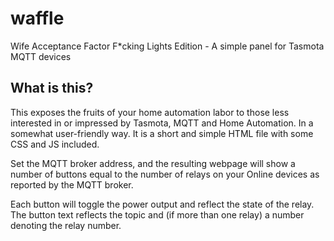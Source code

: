 # waffle
Wife Acceptance Factor F*cking Lights Edition - A simple panel for Tasmota MQTT devices

## What is this?
This exposes the fruits of your home automation labor to those less interested in or impressed by Tasmota, MQTT and Home Automation. In a somewhat user-friendly way. It is a short and simple HTML file with some CSS and JS included. 

Set the MQTT broker address, and the resulting webpage will show a number of buttons equal to the number of relays on your Online devices as reported by the MQTT broker.

Each button will toggle the power output and reflect the state of the relay.
The button text reflects the topic and (if more than one relay) a number denoting the relay number.
